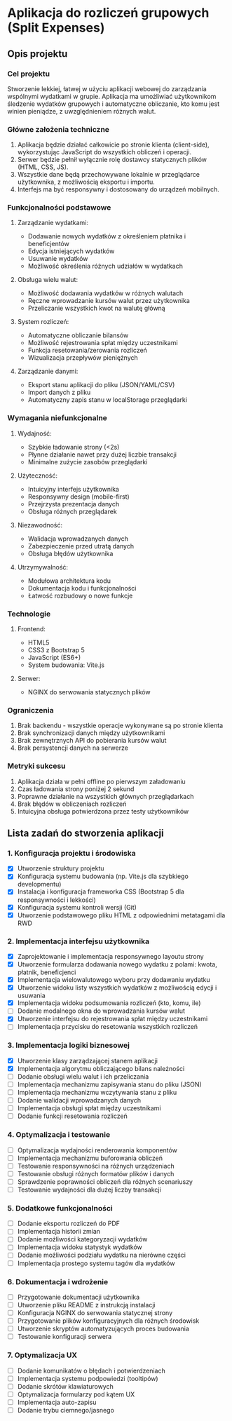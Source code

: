# Aplikacja do rozliczeń grupowych (Split Expenses)

## Opis projektu

### Cel projektu

Stworzenie lekkiej, łatwej w użyciu aplikacji webowej do zarządzania wspólnymi wydatkami w grupie. Aplikacja ma umożliwiać użytkownikom śledzenie wydatków grupowych i automatyczne obliczanie, kto komu jest winien pieniądze, z uwzględnieniem różnych walut.

### Główne założenia techniczne

1. Aplikacja będzie działać całkowicie po stronie klienta (client-side), wykorzystując JavaScript do wszystkich obliczeń i operacji.
2. Serwer będzie pełnił wyłącznie rolę dostawcy statycznych plików (HTML, CSS, JS).
3. Wszystkie dane będą przechowywane lokalnie w przeglądarce użytkownika, z możliwością eksportu i importu.
4. Interfejs ma być responsywny i dostosowany do urządzeń mobilnych.

### Funkcjonalności podstawowe

1. Zarządzanie wydatkami:
   - Dodawanie nowych wydatków z określeniem płatnika i beneficjentów
   - Edycja istniejących wydatków
   - Usuwanie wydatków
   - Możliwość określenia różnych udziałów w wydatkach

2. Obsługa wielu walut:
   - Możliwość dodawania wydatków w różnych walutach
   - Ręczne wprowadzanie kursów walut przez użytkownika
   - Przeliczanie wszystkich kwot na walutę główną

3. System rozliczeń:
   - Automatyczne obliczanie bilansów
   - Możliwość rejestrowania spłat między uczestnikami
   - Funkcja resetowania/zerowania rozliczeń
   - Wizualizacja przepływów pieniężnych

4. Zarządzanie danymi:
   - Eksport stanu aplikacji do pliku (JSON/YAML/CSV)
   - Import danych z pliku
   - Automatyczny zapis stanu w localStorage przeglądarki

### Wymagania niefunkcjonalne

1. Wydajność:
   - Szybkie ładowanie strony (<2s)
   - Płynne działanie nawet przy dużej liczbie transakcji
   - Minimalne zużycie zasobów przeglądarki

2. Użyteczność:
   - Intuicyjny interfejs użytkownika
   - Responsywny design (mobile-first)
   - Przejrzysta prezentacja danych
   - Obsługa różnych przeglądarek

3. Niezawodność:
   - Walidacja wprowadzanych danych
   - Zabezpieczenie przed utratą danych
   - Obsługa błędów użytkownika

4. Utrzymywalność:
   - Modułowa architektura kodu
   - Dokumentacja kodu i funkcjonalności
   - Łatwość rozbudowy o nowe funkcje

### Technologie

1. Frontend:
   - HTML5
   - CSS3 z Bootstrap 5
   - JavaScript (ES6+)
   - System budowania: Vite.js

2. Serwer:
   - NGINX do serwowania statycznych plików

### Ograniczenia

1. Brak backendu - wszystkie operacje wykonywane są po stronie klienta
2. Brak synchronizacji danych między użytkownikami
3. Brak zewnętrznych API do pobierania kursów walut
4. Brak persystencji danych na serwerze

### Metryki sukcesu

1. Aplikacja działa w pełni offline po pierwszym załadowaniu
2. Czas ładowania strony poniżej 2 sekund
3. Poprawne działanie na wszystkich głównych przeglądarkach
4. Brak błędów w obliczeniach rozliczeń
5. Intuicyjna obsługa potwierdzona przez testy użytkowników

## Lista zadań do stworzenia aplikacji

### 1. Konfiguracja projektu i środowiska

- [x] Utworzenie struktury projektu
- [x] Konfiguracja systemu budowania (np. Vite.js dla szybkiego developmentu)
- [x] Instalacja i konfiguracja frameworka CSS (Bootstrap 5 dla responsywności i lekkości)
- [x] Konfiguracja systemu kontroli wersji (Git)
- [x] Utworzenie podstawowego pliku HTML z odpowiednimi metatagami dla RWD

### 2. Implementacja interfejsu użytkownika

- [x] Zaprojektowanie i implementacja responsywnego layoutu strony
- [x] Utworzenie formularza dodawania nowego wydatku z polami: kwota, płatnik, beneficjenci
- [x] Implementacja wielowalutowego wyboru przy dodawaniu wydatku
- [x] Utworzenie widoku listy wszystkich wydatków z możliwością edycji i usuwania
- [x] Implementacja widoku podsumowania rozliczeń (kto, komu, ile)
- [ ] Dodanie modalnego okna do wprowadzania kursów walut
- [x] Utworzenie interfejsu do rejestrowania spłat między uczestnikami
- [ ] Implementacja przycisku do resetowania wszystkich rozliczeń

### 3. Implementacja logiki biznesowej

- [x] Utworzenie klasy zarządzającej stanem aplikacji
- [x] Implementacja algorytmu obliczającego bilans należności
- [ ] Dodanie obsługi wielu walut i ich przeliczania
- [ ] Implementacja mechanizmu zapisywania stanu do pliku (JSON)
- [ ] Implementacja mechanizmu wczytywania stanu z pliku
- [ ] Dodanie walidacji wprowadzanych danych
- [ ] Implementacja obsługi spłat między uczestnikami
- [ ] Dodanie funkcji resetowania rozliczeń

### 4. Optymalizacja i testowanie

- [ ] Optymalizacja wydajności renderowania komponentów
- [ ] Implementacja mechanizmu buforowania obliczeń
- [ ] Testowanie responsywności na różnych urządzeniach
- [ ] Testowanie obsługi różnych formatów plików i danych
- [ ] Sprawdzenie poprawności obliczeń dla różnych scenariuszy
- [ ] Testowanie wydajności dla dużej liczby transakcji

### 5. Dodatkowe funkcjonalności

- [ ] Dodanie eksportu rozliczeń do PDF
- [ ] Implementacja historii zmian
- [ ] Dodanie możliwości kategoryzacji wydatków
- [ ] Implementacja widoku statystyk wydatków
- [ ] Dodanie możliwości podziału wydatku na nierówne części
- [ ] Implementacja prostego systemu tagów dla wydatków

### 6. Dokumentacja i wdrożenie

- [ ] Przygotowanie dokumentacji użytkownika
- [ ] Utworzenie pliku README z instrukcją instalacji
- [ ] Konfiguracja NGINX do serwowania statycznej strony
- [ ] Przygotowanie plików konfiguracyjnych dla różnych środowisk
- [ ] Utworzenie skryptów automatyzujących proces budowania
- [ ] Testowanie konfiguracji serwera

### 7. Optymalizacja UX

- [ ] Dodanie komunikatów o błędach i potwierdzeniach
- [ ] Implementacja systemu podpowiedzi (tooltipów)
- [ ] Dodanie skrótów klawiaturowych
- [ ] Optymalizacja formularzy pod kątem UX
- [ ] Implementacja auto-zapisu
- [ ] Dodanie trybu ciemnego/jasnego
